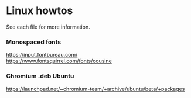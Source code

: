 # Linux howtos
See each file for more information.  
### Monospaced fonts  
https://input.fontbureau.com/  
https://www.fontsquirrel.com/fonts/cousine

### Chromium .deb Ubuntu
https://launchpad.net/~chromium-team/+archive/ubuntu/beta/+packages

